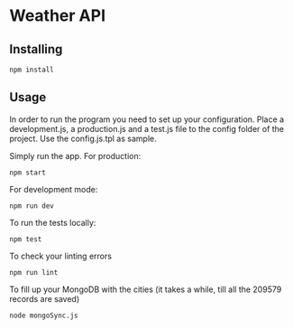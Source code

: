 # Weather API

## Installing

```shell
npm install
```

## Usage

In order to run the program you need to set up your configuration.
Place a development.js, a production.js and a test.js file to the config folder of the project. Use the config.js.tpl as sample.

Simply run the app. For production:

```shell
npm start
```

For development mode:

```shell
npm run dev
```

To run the tests locally:

```shell
npm test
```

To check your linting errors

```shell
npm run lint
```

To fill up your MongoDB with the cities (it takes a while, till all the 209579 records are saved)

```shell
node mongoSync.js
```

